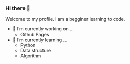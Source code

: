### Hi there 👋

Welcome to my profile. I am a begginer learning to code. 
- 🔭 I’m currently working on ...
  -  Github Pages
- 🌱 I’m currently learning ...
  - Python
  - Data structure
  - Algorithm

<!--
**minimalbb/minimalbb** is a ✨ _special_ ✨ repository because its `README.md` (this file) appears on your GitHub profile.

Here are some ideas to get you started:

- 🔭 I’m currently working on ...
- 🌱 I’m currently learning ...
- 👯 I’m looking to collaborate on ...
- 🤔 I’m looking for help with ...
- 💬 Ask me about ...
- 📫 How to reach me: ...
- 😄 Pronouns: ...
- ⚡ Fun fact: ...
-->
